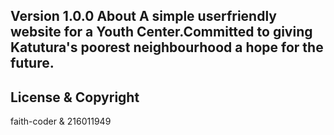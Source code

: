 **Version 1.0.0**
About
A simple userfriendly website for a Youth Center.Committed to giving Katutura's poorest neighbourhood a hope for the future.
---
## License & Copyright
faith-coder & 216011949
